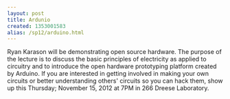 ```yaml
---
layout: post
title: Ardunio
created: 1353001583
alias: /sp12/arduino.html
---
```

Ryan Karason will be demonstrating open source hardware. The purpose of the lecture is to discuss the basic principles of electricity as applied to circuitry and to introduce the open hardware prototyping platform created by Arduino. If you are interested in getting involved in making your own circuits or better understanding others' circuits so you can hack them, show up this Thursday; November 15, 2012 at 7PM in 266 Dreese Laboratory.
